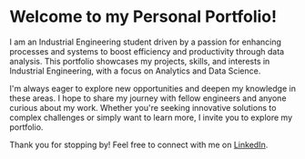 # Welcome to my Personal Portfolio!

I am an Industrial Engineering student driven by a passion for enhancing processes and systems to boost efficiency and productivity through data analysis. This portfolio showcases my projects, skills, and interests in Industrial Engineering, with a focus on Analytics and Data Science.

I'm always eager to explore new opportunities and deepen my knowledge in these areas. I hope to share my journey with fellow engineers and anyone curious about my work. Whether you're seeking innovative solutions to complex challenges or simply want to learn more, I invite you to explore my portfolio.

Thank you for stopping by! Feel free to connect with me on [LinkedIn](https://www.linkedin.com/in/raquelob/).